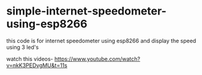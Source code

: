 # simple-internet-speedometer-using-esp8266
this code is for internet speedometer using esp8266 and display the speed using 3 led's




watch this videos- https://www.youtube.com/watch?v=nkK3PEDvgMU&t=11s
